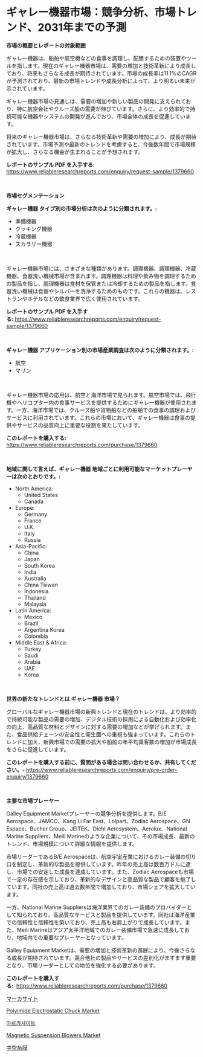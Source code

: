 <p><h1>ギャレー機器市場：競争分析、市場トレンド、2031年までの予測</h1></p><p><strong>市場の概要とレポートの対象範囲</strong></p>
<p><p>ギャレー機器は、船舶や航空機などの食事を調理し、配膳するための装置やツールを指します。現在のギャレー機器市場は、需要の増加と技術革新により成長しており、将来もさらなる成長が期待されています。市場の成長率は11.1%のCAGRが予測されており、最新の市場トレンドや成長分析によって、より明るい未来が示されています。</p><p>ギャレー機器市場の見通しは、需要の増加や新しい製品の開発に支えられており、特に航空会社やクルーズ船の需要が伸びています。さらに、より効率的で持続可能な機器やシステムの開発が進んでおり、市場全体の成長を促進しています。</p><p>将来のギャレー機器市場は、さらなる技術革新や需要の増加により、成長が期待されています。市場予測や最新のトレンドを考慮すると、今後数年間で市場規模が拡大し、さらなる機会が生まれることが予想されます。</p></p>
<p><strong>レポートのサンプル PDF を入手する:</strong> <a href="https://www.reliableresearchreports.com/enquiry/request-sample/1379660">https://www.reliableresearchreports.com/enquiry/request-sample/1379660</a></p>
<p>&nbsp;</p>
<p><strong>市場セグメンテーション</strong></p>
<p><strong>ギャレー機器 タイプ別の市場分析は次のように分類されます。:</strong></p>
<p><ul><li>準備機器</li><li>クッキング機器</li><li>冷蔵機器</li><li>スカラリー機器</li></ul></p>
<p>&nbsp;</p>
<p><p>ギャレー機器市場には、さまざまな種類があります。調理機器、調理機器、冷蔵機器、食器洗い機械市場が含まれます。調理機器は料理や飲み物を調理するための製品を指し、調理機器は食材を保管または冷却するための製品を指します。食器洗い機械は食器やシルバーを洗浄するためのものです。これらの機器は、レストランやホテルなどの飲食業界で広く使用されています。</p></p>
<p><strong>レポートのサンプル PDF を入手する:</strong>&nbsp;<a href="https://www.reliableresearchreports.com/enquiry/request-sample/1379660">https://www.reliableresearchreports.com/enquiry/request-sample/1379660</a></p>
<p>&nbsp;</p>
<p><strong> ギャレー機器 アプリケーション別の市場産業調査は次のように分類されます。:</strong></p>
<p><ul><li>航空</li><li>マリン</li></ul></p>
<p>&nbsp;</p>
<p><p>ギャレー機器市場の応用は、航空と海洋市場で見られます。航空市場では、飛行機やヘリコプター内の食事サービスを提供するためにギャレー機器が使用されます。一方、海洋市場では、クルーズ船や貨物船などの船舶での食事の調理およびサービスに利用されています。これらの市場において、ギャレー機器は食事の提供やサービスの品質向上に重要な役割を果たしています。</p></p>
<p><strong>このレポートを購入する:</strong>&nbsp; <a href="https://www.reliableresearchreports.com/purchase/1379660">https://www.reliableresearchreports.com/purchase/1379660</a></p>
<p>&nbsp;</p>
<p><strong>地域に関して言えば、ギャレー機器 地域ごとに利用可能なマーケットプレーヤーは次のとおりです。:</strong></p>
<p><ul>
    <li>
        North America:
        <ul>
            <li>United States</li>
            <li>Canada</li>
        </ul>
    </li>
    <li>
        Europe:
        <ul>
            <li>Germany</li>
            <li>France</li>
            <li>U.K.</li>
            <li>Italy</li>
            <li>Russia</li>
        </ul>
    </li>
    <li>
        Asia-Pacific:
        <ul>
            <li>China</li>
            <li>Japan</li>
            <li>South Korea</li>
            <li>India</li>
            <li>Australia</li>
            <li>China Taiwan</li>
            <li>Indonesia</li>
            <li>Thailand</li>
            <li>Malaysia</li>
        </ul>
    </li>
    <li>
        Latin America:
        <ul>
            <li>Mexico</li>
            <li>Brazil</li>
            <li>Argentina Korea</li>
            <li>Colombia</li>
        </ul>
    </li>
    <li>
        Middle East & Africa:
        <ul>
            <li>Turkey</li>
            <li>Saudi</li>
            <li>Arabia</li>
            <li>UAE</li>
            <li>Korea</li>
        </ul>
    </li>
    </ul></p>
<p>&nbsp;</p>
<p><strong>世界の新たなトレンドとは ギャレー機器 市場？</strong></p>
<p><p>グローバルなギャレー機器市場の新興トレンドと現在のトレンドは、より効率的で持続可能な製品の需要の増加、デジタル技術の採用による自動化および効率化の向上、高品質な材料とデザインに対する需要の増加などが挙げられます。また、食品供給チェーンの安全性と衛生面への重視も強まっています。これらのトレンドに加え、新興市場での需要の拡大や船舶の年平均乗客数の増加が市場成長をさらに促進しています。</p></p>
<p><strong>このレポートを購入する前に、質問がある場合は問い合わせるか、共有してください。</strong>- <a href="https://www.reliableresearchreports.com/enquiry/pre-order-enquiry/1379660">https://www.reliableresearchreports.com/enquiry/pre-order-enquiry/1379660</a></p>
<p>&nbsp;</p>
<p><strong>主要な市場プレーヤー</strong></p>
<p><p>Galley Equipment Marketプレーヤーの競争分析を提供します。B/E Aerospace、JAMCO、Kang Li Far East、Loipart、Zodiac Aerospace、GN Espace、Bucher Group、JEITEK、Diehl Aerosystem、Aerolux、National Marine Suppliers、Meili Marineのような企業について、その市場成長、最新のトレンド、市場規模について詳細な情報を提供します。</p><p>市場リーダーであるB/E Aerospaceは、航空宇宙産業におけるガレー装備の切り口を制定し、革新的な製品を提供しています。昨年の売上高は数百万ドルに達し、市場での安定した成長を達成しています。また、Zodiac Aerospaceも市場で一定の存在感を示しており、革新的なデザインと高品質な製品で顧客を魅了しています。同社の売上高は過去数年間で増加しており、市場シェアを拡大しています。</p><p>一方、National Marine Suppliersは海洋業界でのガレー装備のプロバイダーとして知られており、高品質なサービスと製品を提供しています。同社は海洋産業での信頼性と信頼性を築いており、売上高も右肩上がりで成長しています。また、Meili Marineはアジア太平洋地域でのガレー装備市場で急速に成長しており、地域内での重要なプレーヤーとなっています。</p><p>Galley Equipment Marketは、需要の増加と技術革新の進展により、今後さらなる成長が期待されています。競合他社の製品やサービスの差別化がますます重要となり、市場リーダーとしての地位を強化する必要があります。</p></p>
<p><strong>このレポートを購入する:</strong>&nbsp;&nbsp;<a href="https://www.reliableresearchreports.com/purchase/1379660">https://www.reliableresearchreports.com/purchase/1379660</a></p>
<p><p><a href="https://medium.com/@marlonblick/%E3%83%9E%E3%83%BC%E3%82%AB%E3%82%B5%E3%82%A4%E3%83%88%E5%B8%82%E5%A0%B4%E8%A6%8F%E6%A8%A1%E3%81%AF-%E3%82%B0%E3%83%AD%E3%83%BC%E3%83%90%E3%83%AB%E7%94%A3%E6%A5%AD%E3%81%AB%E3%81%8A%E3%81%91%E3%82%8B%E6%9C%80%E3%82%82%E5%8A%B9%E6%9E%9C%E7%9A%84%E3%81%AA%E3%83%9E%E3%83%BC%E3%82%B1%E3%83%86%E3%82%A3%E3%83%B3%E3%82%B0%E3%83%81%E3%83%A3%E3%83%B3%E3%83%8D%E3%83%AB%E3%82%92%E6%98%8E%E3%82%89%E3%81%8B%E3%81%AB%E3%81%97%E3%81%BE%E3%81%99-3a7a2b6483db">マーカサイト</a></p><p><a href="https://view.publitas.com/reportprime-1/polyimide-electrostatic-chuck-market-growth-market-trends-covid-19-impact-and-forecasts-for-period-from-2024-2031/">Polyimide Electrostatic Chuck Market</a></p><p><a href="https://medium.com/@royross51/%EB%A7%88%EB%A5%B4%EC%B9%B4%EC%82%AC%EC%9D%B4%ED%8A%B8-%EC%8B%9C%EC%9E%A5%EC%9D%80-%EC%8B%9C%EC%9E%A5-%EC%A0%90%EC%9C%A0%EC%9C%A8-%EC%8B%9C%EC%9E%A5-%EB%8F%99%ED%96%A5-%EB%B0%8F-%EC%8B%9C%EC%9E%A5-%EC%84%B1%EC%9E%A5%EC%97%90-%EA%B4%80%ED%95%9C-%EC%A0%95%EB%B3%B4%EB%A5%BC-%EC%A0%9C%EA%B3%B5%ED%95%A9%EB%8B%88%EB%8B%A4-80d95a1d5376">마르카사이트</a></p><p><a href="https://github.com/Sarissaschmalingtr6fz2739/Market-Research-Report-List-1/blob/main/magnetic-suspension-blowers-market.md">Magnetic Suspension Blowers Market</a></p><p><a href="https://medium.com/@andmartmello/%E4%B8%AD%E7%A9%BA%E7%B3%B8%E8%86%9C%E5%B8%82%E5%A0%B4%E3%81%AF-%E5%B8%82%E5%A0%B4%E3%82%B7%E3%82%A7%E3%82%A2-%E3%82%B5%E3%82%A4%E3%82%BA-%E3%81%8A%E3%82%88%E3%81%B32031%E5%B9%B4%E3%81%BE%E3%81%A7%E3%81%AE%E4%BA%88%E6%B8%AC%E3%81%AB%E7%84%A6%E7%82%B9%E3%82%92%E5%BD%93%E3%81%A6%E3%81%A6%E3%81%84%E3%81%BE%E3%81%99-0f13d0de881c">中空糸膜</a></p></p>